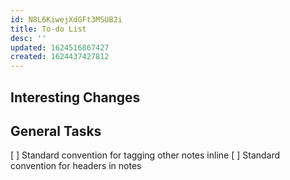 ```yaml
---
id: N8L6KiwejXdGFt3MSUB2i
title: To-do List
desc: ''
updated: 1624516867427
created: 1624437427812
---
```


## Interesting Changes
## General Tasks

[ ] Standard convention for tagging other notes inline
[ ] Standard convention for headers in notes
